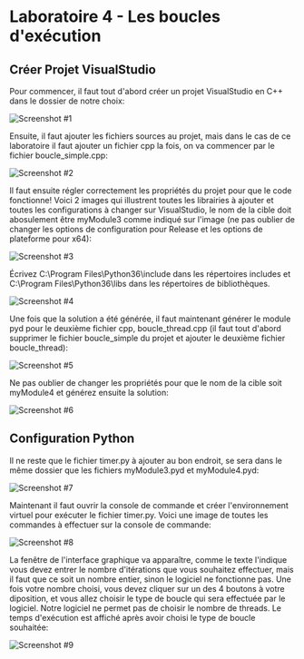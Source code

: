 # Laboratoire 4 - Les boucles d'exécution

## Créer Projet VisualStudio

Pour commencer, il faut tout d'abord créer un projet VisualStudio en C++ dans le dossier de notre choix:

![Screenshot #1](https://github.com/lucazzzzz/lab4/blob/master/Images_Lab4/ProjetVS.JPG)

Ensuite, il faut ajouter les fichiers sources au projet, mais dans le cas de ce laboratoire il faut ajouter un fichier cpp 
 la fois, on va commencer par le fichier boucle_simple.cpp:

![Screenshot #2](https://github.com/lucazzzzz/lab4/blob/master/Images_Lab4/SourceCPP.JPG)

Il faut ensuite régler correctement les propriétés du projet pour que le code fonctionne! Voici 2 images qui illustrent toutes les librairies à ajouter et toutes les configurations à changer sur VisualStudio, le nom de la cible doit abosulement être myModule3 comme indiqué sur l'image (ne pas oublier de changer les options de configuration pour Release et les options de plateforme pour x64):

![Screenshot #3](https://github.com/lucazzzzz/lab4/blob/master/Images_Lab4/ProprietesModule3.JPG)

Écrivez C:\Program Files\Python36\include dans les répertoires includes et C:\Program Files\Python36\libs dans les répertoires de bibliothèques.

![Screenshot #4](https://github.com/lucazzzzz/lab4/blob/master/Images_Lab4/ProprietesPython.JPG)

Une fois que la solution a été générée, il faut maintenant générer le module pyd pour le deuxième fichier cpp, boucle_thread.cpp (il faut tout d'abord supprimer le fichier boucle_simple du projet et ajouter le deuxième fichier boucle_thread):

![Screenshot #5](https://github.com/lucazzzzz/lab4/blob/master/Images_Lab4/SourceThreadCPP.JPG)

Ne pas oublier de changer les propriétés pour que le nom de la cible soit myModule4 et générez ensuite la solution:

![Screenshot #6](https://github.com/lucazzzzz/lab4/blob/master/Images_Lab4/ProprietesModule4.JPG)

## Configuration Python

Il ne reste que le fichier timer.py à ajouter au bon endroit, se sera dans le même dossier que les fichiers myModule3.pyd et myModule4.pyd:

![Screenshot #7](https://github.com/lucazzzzz/lab4/blob/master/Images_Lab4/AjouterTimerPY.JPG)

Maintenant il faut ouvrir la console de commande et créer l'environnement virtuel pour exécuter le fichier timer.py. Voici une image de toutes les commandes à effectuer sur la console de commande:

![Screenshot #8](https://github.com/lucazzzzz/lab4/blob/master/Images_Lab4/VENV.JPG)

La fenêtre de l'interface graphique va apparaître, comme le texte l'indique vous devez entrer le nombre d'itérations que vous souhaitez effectuer, mais il faut que ce soit un nombre entier, sinon le logiciel ne fonctionne pas. Une fois votre nombre choisi, vous devez cliquer sur un des 4 boutons à votre diposition, et vous allez choisir le type de boucle qui sera effectuée par le logiciel. Notre logiciel ne permet pas de choisir le nombre de threads. Le temps d'exécution est affiché après avoir choisi le type de boucle souhaitée:

![Screenshot #9](https://github.com/lucazzzzz/lab4/blob/master/Images_Lab4/GUI.JPG)


